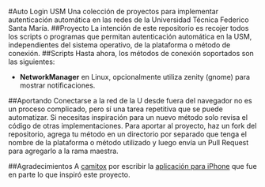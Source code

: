 #Auto Login USM
Una colección de proyectos para implementar autenticación automática en las redes de la Universidad Técnica Federico Santa María.
##Proyecto
La intención de este repositorio es recojer todos los scripts o programas que permitan autenticación automática en la USM, independientes del sistema operativo, de la plataforma o método de conexión.
##Scripts
Hasta ahora, los métodos de conexión soportados son las siguientes:

* **NetworkManager** en Linux, opcionalmente utiliza zenity (gnome) para mostrar notificaciones.

##Aportando
Conectarse a la red de la U desde fuera del navegador no es un proceso complicado, pero sí una tarea repetitiva que se puede automatizar. Si necesitas inspiración para un nuevo método solo revisa el código de otras implementaciones. Para aportar al proyecto, haz un fork del repositorio, agrega tu método en un directorio por separado que tenga el nombre de la plataforma o método utilizado y luego envía un Pull Request para agregarlo a la rama maestra.

##Agradecimientos
A [camitox](https://github.com/camitox) por escribir la [aplicación para iPhone](https://github.com/camitox/USM-Login-iPhone) que fue en parte lo que inspiró este proyecto.
